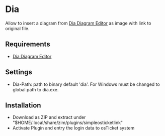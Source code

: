 Dia
===
Allow to insert a diagram from  [Dia Diagram Editor](http://dia-installer.de/) as image with link to original file.

Requirements
------------

* [Dia Diagram Editor](http://dia-installer.de/)


Settings
--------

* Dia-Path: path to binary default 'dia'. For Windows must be changed to global path to dia.exe.


Installation
------------

* Download as ZIP and extract under "$HOME/.local/share/zim/plugins/simpleosticketlink"
* Activate Plugin and entry the login data to osTicket system


